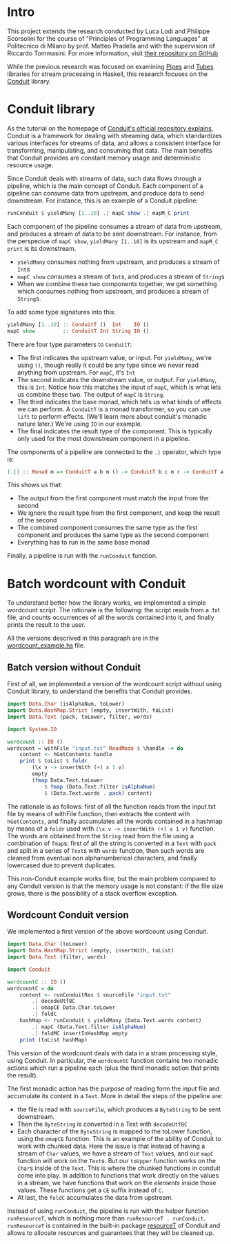 # Intro
This project extends the research conducted by Luca Lodi and Philippe Scorsolini for the course of "Principles of Programming Languages" at Politecnico di Milano by prof. Matteo Pradella and with the supervision of Riccardo Tommasini. For more information, visit [their repository on GitHub](https://github.com/plumberz/plumberz.github.io)

While the previous research was focused on examining [Pipes](https://hackage.haskell.org/package/pipes) and [Tubes](https://hackage.haskell.org/package/tubes) libraries for stream processing in Haskell, this research focuses on the [Conduit](https://hackage.haskell.org/package/conduit) library.

# Conduit library
As the tutorial on the homepage of [Conduit's official reopsitory explains](https://github.com/snoyberg/conduit), Conduit is a framework for dealing with streaming data, which standardizes various interfaces for streams of data, and allows a consistent interface for transforming, manipulating, and consuming that data. The main benefits that Conduit provides are constant memory usage and deterministic resource usage.

Since Conduit deals with streams of data, such data flows through a pipeline, which is the main concept of Conduit. Each component of a pipeline can consume data from upstream, and produce data to send downstream. For instance, this is an example of a Conduit pipeline:

```haskell
runConduit $ yieldMany [1..10] .| mapC show .| mapM_C print
```

Each component of the pipeline consumes a stream of data from upstream, and produces a stream of data to be sent downstream. For instance, from the perspecive of `mapC show`, `yieldMany [1..10]` is its upstream and `mapM_C print` is its downstream.

* `yieldMany` consumes nothing from upstream, and produces a stream of
  `Int`s
* `mapC show` consumes a stream of `Int`s, and produces a stream of
  `String`s
* When we combine these two components together, we get something
  which consumes nothing from upstream, and produces a stream of
  `String`s.

To add some type signatures into this:

```haskell
yieldMany [1..10] :: ConduitT ()  Int    IO ()
mapC show         :: ConduitT Int String IO ()
```

There are four type parameters to `ConduitT`:

* The first indicates the upstream value, or input. For `yieldMany`,
  we're using `()`, though really it could be any type since we never
  read anything from upstream. For `mapC`, it's `Int`
* The second indicates the downstream value, or output. For
  `yieldMany`, this is `Int`. Notice how this matches the input of
  `mapC`, which is what lets us combine these two. The output of
  `mapC` is `String`.
* The third indicates the base monad, which tells us what kinds of
  effects we can perform. A `ConduitT` is a monad transformer, so you
  can use `lift` to perform effects. (We'll learn more about conduit's
  monadic nature later.) We're using `IO` in our example.
* The final indicates the result type of the component. This is
  typically only used for the most downstream component in a
  pipeline.

 The components of a pipeline are connected to the `.|` operator, which type is:
 
 ```haskell
(.|) :: Monad m => ConduitT a b m () -> ConduitT b c m r -> ConduitT a c m r
```

This shows us that:
* The output from the first component must match the input from the
  second
* We ignore the result type from the first component, and keep the
  result of the second
* The combined component consumes the same type as the first component
  and produces the same type as the second component
* Everything has to run in the same base monad

Finally, a pipeline is run with the `runConduit` function.

# Batch wordcount with Conduit
To understand better how the library works, we implemented a simple wordcount script. The rationale is the following: the script reads from a .txt file, and counts occurrences of all the words contained into it, and finally prints the result to the user. 

All the versions descrived in this paragraph are in the [wordcount_example.hs](https://github.com/mennetorelli/Plumberz/blob/master/code/wordcount_example.hs) file.

## Batch version without Conduit
First of all, we implemented a version of the wordcount script without using Conduit library, to understand the benefits that Conduit provides. 

```haskell
import Data.Char (isAlphaNum, toLower)
import Data.HashMap.Strict (empty, insertWith, toList)
import Data.Text (pack, toLower, filter, words)

import System.IO

wordcount :: IO ()
wordcount = withFile "input.txt" ReadMode $ \handle -> do
    content <- hGetContents handle
    print $ toList $ foldr
        (\x v -> insertWith (+) x 1 v) 
        empty 
        (fmap Data.Text.toLower 
            $ fmap (Data.Text.filter isAlphaNum)
            $ (Data.Text.words . pack) content)
 ```

 The rationale is as follows: first of all the function reads from the input.txt file by means of withFile function, then extracts the content with `hGetContents`, and finally accumulates all the words contained in a hashmap by means of a `foldr` used with `(\x v -> insertWith (+) x 1 v)` function. The words are obtained from the `String` read from the file using a combination of `fmap`s: first of all the string is converted in a `Text` with `pack` and split in a series of `Text`s with `words` function, then such words are cleaned from eventual non alphanumberical characters, and finally lowercased due to prevent duplicates.

This non-Conduit example works fine, but the main problem compared to any Conduit version is that the memory usage is not constant: if the file size grows, there is the possibility of a stack overflow exception.


## Wordcount Conduit version
We implemented a first version of the above wordcount using Conduit.

```haskell
import Data.Char (toLower)
import Data.HashMap.Strict (empty, insertWith, toList)
import Data.Text (filter, words)

import Conduit

wordcountC :: IO ()
wordcountC = do
    content <- runConduitRes $ sourceFile "input.txt"
        .| decodeUtf8C
        .| omapCE Data.Char.toLower
        .| foldC
    hashMap <- runConduit $ yieldMany (Data.Text.words content)
        .| mapC (Data.Text.filter isAlphaNum)
        .| foldMC insertInHashMap empty
    print (toList hashMap)
```

This version of the wordcount deals with data in a stram processing style, using Conduit. In particular, the `wordcountC` function contains two monadic actions which run a pipeline each (plus the third monadic action that prints the result).

The first monadic action has the purpose of reading form the input file and accumulate its content in a `Text`. More in detail the steps of the pipeline are:

* the file is read with `sourceFile`, which produces a `ByteString` to be sent downstream. 
* Then the `ByteString` is converted in a Text with `decodeUtf8C`
* Each character of the `ByteString` is mapped to the toLower function, using the `omapCE` function. This is an example of the ability of Conduit to work with chunked data. Here the issue is that instead of
having a stream of `Char` values, we have a stream of `Text` values,
and our `mapC` function will work on the `Text`s. But our `toUpper`
function works on the `Char`s inside of the `Text`. This is where the chunked functions in conduit come into play. In
addition to functions that work directly on the values in a stream, we
have functions that work on the _elements_ inside those values. These
functions get a `CE` suffix instead of `C`.
* At last, the `foldC` accumulates the data from upstream.

Instead of using `runConduit`, the pipeline is run with the helper function `runResourceT`, which is nothing more than `runResourceT . runConduit`. `runResourceT` is contained in the built-in package [resourceT](https://www.stackage.org/package/resourcet) of Conduit and allows to allocate resources and guarantees that they will be cleaned up.